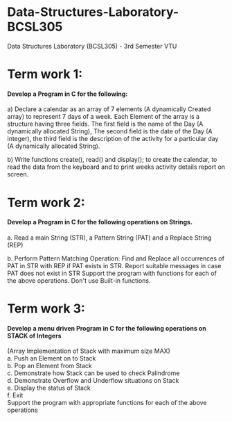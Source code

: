 # Data-Structures-Laboratory-BCSL305
Data Structures Laboratory (BCSL305) - 3rd Semester VTU

# Term work 1:
#### Develop a Program in C for the following: 
a) Declare a calendar as an array of 7 elements (A dynamically Created array) to represent 7 days of a week. Each Element of the array is a structure having three fields. The first field is the name of the Day (A dynamically allocated String), The second field is the date of the Day (A integer), the third field is the description of the activity for a particular day (A dynamically allocated String). 

b) Write functions create(), read() and display(); to create the calendar, to read the data from the keyboard and to print weeks activity details report on screen.

# Term work 2:
#### Develop a Program in C for the following operations on Strings. 
a. Read a main String (STR), a Pattern String (PAT) and a Replace String (REP)

b. Perform Pattern Matching Operation: Find and Replace all occurrences of PAT in STR with REP if PAT exists in STR. Report suitable messages in case PAT does not 
exist in STR Support the program with functions for each of the above operations. Don't use Built-in functions.

# Term work 3:
#### Develop a menu driven Program in C for the following operations on STACK of Integers 
(Array Implementation of Stack with maximum size MAX) \
a. Push an Element on to Stack \
b. Pop an Element from Stack \
c. Demonstrate how Stack can be used to check Palindrome \
d. Demonstrate Overflow and Underflow situations on Stack \
e. Display the status of Stack \
f. Exit \
Support the program with appropriate functions for each of the above operations 

